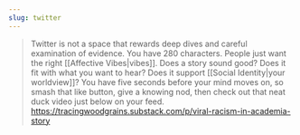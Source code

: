 ```yaml
---
slug: twitter
---
```


> Twitter is not a space that rewards deep dives and careful examination of evidence. You have 280 characters. People just want the right [[Affective Vibes|vibes]]. Does a story sound good? Does it fit with what you want to hear? Does it support [[Social Identity|your worldview]]? You have five seconds before your mind moves on, so smash that like button, give a knowing nod, then check out that neat duck video just below on your feed. https://tracingwoodgrains.substack.com/p/viral-racism-in-academia-story